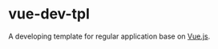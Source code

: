 # vue-dev-tpl
A developing template for regular application base on [Vue.js](https://github.com/vuejs/vue).

